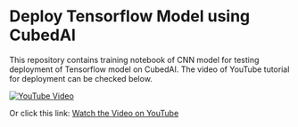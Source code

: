 # Deploy Tensorflow Model using CubedAI

This repository contains training notebook of CNN model for testing deployment of Tensorflow model on CubedAI. The video of YouTube tutorial for deployment can be checked below.

[![YouTube Video](https://img.youtube.com/vi/tOtYfAW-Xng/0.jpg)](https://www.youtube.com/watch?v=tOtYfAW-Xng)

Or click this link: [Watch the Video on YouTube](https://www.youtube.com/watch?v=tOtYfAW-Xng)
